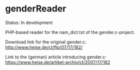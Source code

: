 genderReader
============

Status: In development

PHP-based reader for the nam_dict.txt of the gender.c-project.

Download link for the original gender.c: http://www.heise.de/ct/ftp/07/17/182/

Link to the (german) article introducing gender.c: https://www.heise.de/artikel-archiv/ct/2007/17/182

